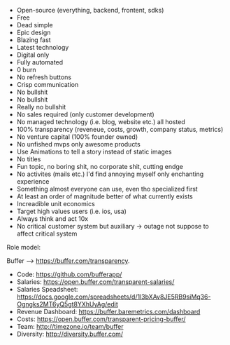 - Open-source (everything, backend, frontent, sdks)
- Free
- Dead simple
- Epic design
- Blazing fast
- Latest technology
- Digital only
- Fully automated
- 0 burn
- No refresh buttons
- Crisp communication
- No bullshit
- No bullshit
- Really no bullshit
- No sales required (only customer development)
- No managed technology (i.e. blog, website etc.) all hosted
- 100% transparency (reveneue, costs, growth, company status, metrics)
- No venture capital (100% founder owned)
- No unfished mvps only awesome products
- Use Animations to tell a story instead of static images
- No titles
- Fun topic, no boring shit, no corporate shit, cutting endge
- No activites (mails etc.) I'd find annoying myself only enchanting experience
- Something almost everyone can use, even tho specialized first
- At least an order of magnitude better of what currently exists
- Increadible unit economics
- Target high values users (i.e. ios, usa)
- Always think and act 10x
- No critical customer system but auxiliary -> outage not suppose to affect critical system

Role model:

Buffer --> https://buffer.com/transparency.

- Code: https://github.com/bufferapp/
- Salaries: https://open.buffer.com/transparent-salaries/
- Salaries Speadsheet: https://docs.google.com/spreadsheets/d/1l3bXAv8JE5RB9siMq36-Ogngks2MT6yQ5gt8YXhUyAg/edit
- Revenue Dashboard: https://buffer.baremetrics.com/dashboard
- Costs: https://open.buffer.com/transparent-pricing-buffer/
- Team: http://timezone.io/team/buffer
- Diversity: http://diversity.buffer.com/
